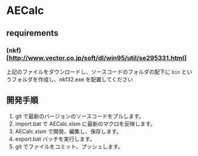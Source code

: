 # AECalc

## requirements

### (nkf)[http://www.vector.co.jp/soft/dl/win95/util/se295331.html]
上記のファイルをダウンロードし、ソースコードのフォルダの配下に `bin` というフォルダを作成し、nkf32.exe を配置してください

## 開発手順

1. git で最新のバージョンのソースコードをプルします。
1. import.bat で AECalc.xlsm に最新のマクロを反映します。
1. AECalc.xlsm で開発、編集し、保存します。
1. export.bat バッチを実行します。
1. git でファイルをコミット、プッシュします。

